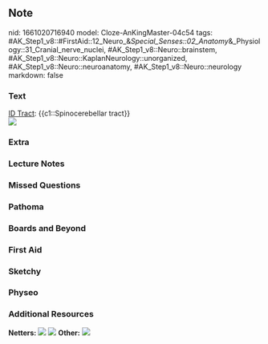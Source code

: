## Note
nid: 1661020716940
model: Cloze-AnKingMaster-04c54
tags: #AK_Step1_v8::#FirstAid::12_Neuro_&_Special_Senses::02_Anatomy_&_Physiology::31_Cranial_nerve_nuclei, #AK_Step1_v8::Neuro::brainstem, #AK_Step1_v8::Neuro::KaplanNeurology::unorganized, #AK_Step1_v8::Neuro::neuroanatomy, #AK_Step1_v8::Neuro::neurology
markdown: false

### Text
<div>
  <u>ID Tract</u>: {{c1::Spinocerebellar tract}}
</div>
<div><img src="paste-28819230556682.jpg"></div>

### Extra


### Lecture Notes


### Missed Questions


### Pathoma


### Boards and Beyond


### First Aid


### Sketchy


### Physeo


### Additional Resources
<b>Netters:</b> <img src="tmpQOHylB.png"> <img src="tmp2LlkJH.png">
<b>Other:</b> <img src="tmpa99XrX.png">
